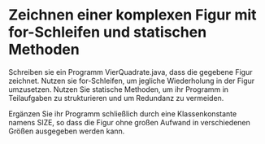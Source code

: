 # Zeichnen einer komplexen Figur mit for-Schleifen und statischen Methoden

Schreiben sie ein Programm VierQuadrate.java, dass die gegebene Figur zeichnet.
Nutzen sie for-Schleifen, um jegliche Wiederholung in der Figur umzusetzen. Nutzen Sie statische Methoden, um ihr
Programm in Teilaufgaben zu strukturieren und um Redundanz zu vermeiden.

Ergänzen Sie ihr Programm schließlich durch eine Klassenkonstante namens SIZE, so dass die Figur ohne großen
Aufwand in verschiedenen Größen ausgegeben werden kann.
